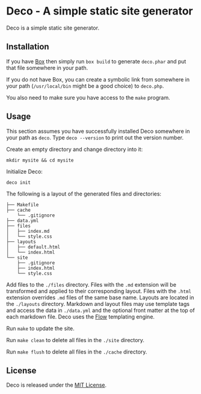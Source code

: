 # Deco - A simple static site generator

Deco is a simple static site generator.

## Installation

If you have [Box][Box] then simply run `box build` to generate `deco.phar` and
put that file somewhere in your path.

If you do not have Box, you can create a symbolic link from somewhere in your
path (`/usr/local/bin` might be a good choice) to `deco.php`.

You also need to make sure you have access to the `make` program.

## Usage

This section assumes you have successfully installed Deco somewhere in your path
as `deco`. Type `deco --version` to print out the version number.

Create an empty directory and change directory into it:

    mkdir mysite && cd mysite

Initialize Deco:

    deco init

The following is a layout of the generated files and directories:

```
├── Makefile
├── cache
    └── .gitignore
├── data.yml
├── files
│   ├── index.md
│   └── style.css
├── layouts
│   ├── default.html
│   └── index.html
└── site
    ├── .gitignore
    ├── index.html
    └── style.css
```

Add files to the `./files` directory. Files with the `.md` extension will be
transformed and applied to their corresponding layout. Files with the `.html`
extension overrides `.md` files of the same base name. Layouts are located in
the `./layouts` directory. Markdown and layout files may use template tags and
access the data in `./data.yml` and the optional front matter at the top of each
markdown file. Deco uses the [Flow][Flow] templating engine.

Run `make` to update the site.

Run `make clean` to delete all files in the `./site` directory.

Run `make flush` to delete all files in the `./cache` directory.

## License

Deco is released under the [MIT License][MIT].

[Box]: http://box-project.org/
[Flow]: http://github.com/nramenta/flow
[MIT]: http://en.wikipedia.org/wiki/MIT_License

